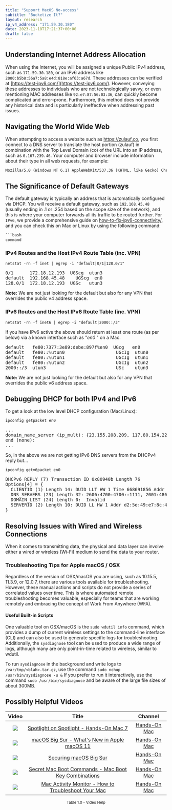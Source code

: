 ```yaml
---
title: "Support MacOS No-access"
subtitle: "Bucketize It?"
layout: research
ip_v4_address: "171.59.30.180"
date: 2023-11-18T17:21:37+00:00
draft: false
---
```


## Understanding Internet Address Allocation

When using the Internet, you will be assigned a unique Public IPv4 address, such as ```171.59.30.180```, or an IPv6 address like ```2000:b5b8:56a7:5a8:e4d:818e:af63:a67d```. These addresses can be verified at [https://test-ipv6.com/](https://test-ipv6.com/). However, conveying these addresses to individuals who are not technologically savvy, or even mentioning MAC addresses like ```92:e7:87:56:03:36```, can quickly become complicated and error-prone. Furthermore, this method does not provide any historical data and is particularly ineffective when addressing past issues.
## Navigating the World Wide Web
When attempting to access a website such as https://zulauf.co, you first connect to a DNS server to translate the host portion (zulauf) in combination with the Top Level Domain (co) of the URL into an IP address, such as ```0.167.239.46```. Your computer and browser include information about their type in all web requests, for example: 
```html
Mozilla/5.0 (Windows NT 6.1) AppleWebKit/537.36 (KHTML, like Gecko) Chrome/41.0.2228.0 Safari/537.36
```
## The Significance of Default Gateways
The default gateway is typically an address that is automatically configured via DHCP. You will receive a default gateway, such as ```192.168.45.48``` (usually ending in .1 or .254 based on the scope size of the network), and this is where your computer forwards all its traffic to be routed further. For ```IPv6```, we provide a comprehensive guide on [how-to-fix-ipv6-connectivity/](/blog/how-to-fix-ipv6-connectivity/), and you can check this on Mac or Linux by using the following command:
```html
```bash
command
```
### IPv4 Routes and the Host IPv4 Route Table (inc. VPN)
```netstat -rn -f inet | egrep -i "default|0/1|128.0/1"```

<pre>
0/1      172.18.12.193  UGScg  utun3
default  192.168.45.48    UGScg  en0
128.0/1  172.18.12.193  UGSc   utun3</pre>

**Note:** We are not just looking for the default but also for any VPN that overrides the public v4 address space.

### IPv6 Routes and the Host IPv6 Route Table (inc. VPN)
```netstat -rn -f inet6 | egrep -i "default|2000::/3"```

If you have IPv6 active the above should return at least one route (as per below) via a known interface such as "_en0_ " on a Mac. 

<pre>
default   fe80:7377:3e89:debe:897f%en0  UGcg   en0
default   fe80::%utun0                   UGcIg  utun0
default   fe80::%utun1                   UGcIg  utun1
default   fe80::%utun2                   UGcIg  utun2
2000::/3  utun3                          USc    utun3</pre>

**Note:** We are not just looking for the default but also for any VPN that overrides the public v6 address space.
<br>

## Debugging DHCP for both IPv4 and IPv6

To get a look at the low level DHCP configuration (Mac/Linux): 

```ipconfig getpacket en0```

<pre>
...
domain_name_server (ip_mult): {23.155.208.209, 117.80.154.227}
end (none):
...</pre>

So, in the above we are not getting IPv6 DNS servers from the DHCPv4 reply but...

```ipconfig getv6packet en0```

<pre>
DHCPv6 REPLY (7) Transaction ID 0x80940b Length 76
Options[4] = {
  CLIENTID (1) Length 14: DUID LLT HW 1 Time 668691856 Addr 92:e7:87:56:03:36
  DNS_SERVERS (23) Length 32: 2606:4700:4700::1111, 2001:4860:4860::8844
  DOMAIN_LIST (24) Length 0:  Invalid
  SERVERID (2) Length 10: DUID LL HW 1 Addr d2:5e:49:e7:8c:44
}</pre>




## Resolving Issues with Wired and Wireless Connections
When it comes to transmitting data, the physical and data layer can involve either a wired or wireless (Wi-Fi) medium to send the data to your router.
### Troubleshooting Tips for Apple macOS / OSX
Regardless of the version of OSX/macOS you are using, such as 10.15.5, 11.3.9, or 12.0.7, there are various tools available for troubleshooting. However, these manual actions and scripts do not provide a series of correlated values over time. This is where automated remote troubleshooting becomes valuable, especially for teams that are working remotely and embracing the concept of Work From Anywhere (WFA).
#### Useful Built-in Scripts
One valuable tool on OSX/macOS is the ```sudo wdutil info``` command, which provides a dump of current wireless settings to the command-line interface (CLI) and can also be used to generate specific logs for troubleshooting. Additionally, the ```sysdiagnose``` tool can be used to produce a wide range of logs, although many are only point-in-time related to wireless, similar to wdutil.

To run ```sysdiagnose``` in the background and write logs to ```/var/tmp/<blah>.tar.gz```, use the command ```sudo nohup /usr/bin/sysdiagnose -u &``` If you prefer to run it interactively, use the command ```sudo /usr/bin/sysdiagnose``` and be aware of the large file sizes of about 300MB.
## Possibly Helpful Videos

<link href="/plugins/lity/css/lity.min.css" rel="stylesheet">
<script src="/plugins/lity/js/lity.min.js"></script>
<div class="table1-start"></div>

|Video | Title | Channel |
| :---: | :---: | :---: |
|<a href="https://www.youtube.com/watch?v=RslZ4W1EPqk" data-lity><img src="https://i.ytimg.com/vi/RslZ4W1EPqk/default.jpg" class="img-fluid"></a>|<a href="https://www.youtube.com/watch?v=RslZ4W1EPqk" data-lity>Spotlight on Spotlight - Hands-On Mac 7</a>|<a target="_blank" href="https://www.youtube.com/channel/UCg43DP8MdHVcl4rFK_delBg" >Hands-On Mac</a>|
|<a href="https://www.youtube.com/watch?v=JMKi6o9kaZI" data-lity><img src="https://i.ytimg.com/vi/JMKi6o9kaZI/default.jpg" class="img-fluid"></a>|<a href="https://www.youtube.com/watch?v=JMKi6o9kaZI" data-lity>macOS Big Sur - What&#39;s New in Apple macOS 11</a>|<a target="_blank" href="https://www.youtube.com/channel/UCg43DP8MdHVcl4rFK_delBg" >Hands-On Mac</a>|
|<a href="https://www.youtube.com/watch?v=7KdhJimuhNw" data-lity><img src="https://i.ytimg.com/vi/7KdhJimuhNw/default.jpg" class="img-fluid"></a>|<a href="https://www.youtube.com/watch?v=7KdhJimuhNw" data-lity>Securing macOS Big Sur</a>|<a target="_blank" href="https://www.youtube.com/channel/UCg43DP8MdHVcl4rFK_delBg" >Hands-On Mac</a>|
|<a href="https://www.youtube.com/watch?v=VwNYWAxHCgM" data-lity><img src="https://i.ytimg.com/vi/VwNYWAxHCgM/default.jpg" class="img-fluid"></a>|<a href="https://www.youtube.com/watch?v=VwNYWAxHCgM" data-lity>Secret Mac Boot Commands - Mac Boot Key Combinations</a>|<a target="_blank" href="https://www.youtube.com/channel/UCg43DP8MdHVcl4rFK_delBg" >Hands-On Mac</a>|
|<a href="https://www.youtube.com/watch?v=TWzWd_DiaJ0" data-lity><img src="https://i.ytimg.com/vi/TWzWd_DiaJ0/default.jpg" class="img-fluid"></a>|<a href="https://www.youtube.com/watch?v=TWzWd_DiaJ0" data-lity>Mac Activity Monitor - How to Troubleshoot Your Mac</a>|<a target="_blank" href="https://www.youtube.com/channel/UCg43DP8MdHVcl4rFK_delBg" >Hands-On Mac</a>|

<center><small>Table 1.0 - Video Help</small></center>
 <br>
<div class="table1-end"></div>
<script type="text/javascript">
(function() {
    $('div.table1-start').nextUntil('div.table1-end', 'table').addClass('table thead-dark table-striped table-responsive rounded').attr('id', 't1');
    $('#t1').find('thead').addClass('thead-dark');
})();
</script>
